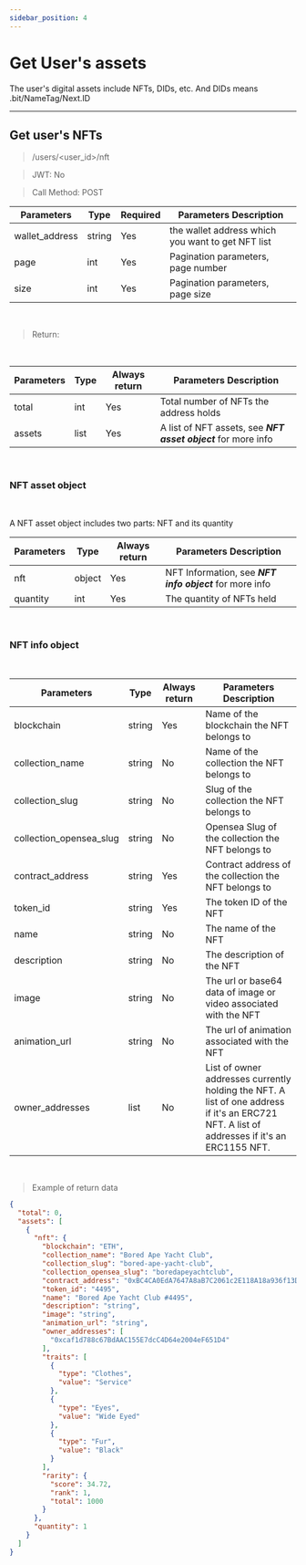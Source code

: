 ```yaml
---
sidebar_position: 4
---
```


# Get User's assets
The user's digital assets include NFTs, DIDs, etc.
And DIDs means .bit/NameTag/Next.ID
___
## Get user's NFTs
> /users/<user_id>/nft

> JWT: No

> Call Method: POST

| Parameters  | Type | Required |  Parameters Description|
| ----------|---- | ------------- |--------|
| wallet_address |string | Yes  |  the wallet address which you want to get NFT list  |
| page |int | Yes  |  Pagination parameters, page number  |
| size |int | Yes  |  Pagination parameters, page size  |

<br />

>Return:

<br />

| Parameters  | Type | Always return |  Parameters Description|
| ----------|---- | ------------- |--------|
| total |int | Yes  | Total number of NFTs the address holds|
| assets |list | Yes  | A list of NFT assets, see ***NFT asset object*** for more info |

<br />

### NFT asset object

<br />

A NFT asset object includes two parts: NFT and its quantity

| Parameters  | Type | Always return |  Parameters Description|
| ----------|---- | ------------- |--------|
| nft |object | Yes  | NFT Information, see ***NFT info object*** for more info |
| quantity |int | Yes  | The quantity of NFTs held|


<br />


### NFT info object

<br />

| Parameters  | Type | Always return |  Parameters Description|
| ----------|---- | ------------- |--------|
| blockchain |string | Yes | Name of the blockchain the NFT belongs to |
| collection_name |string | No  | Name of the collection the NFT belongs to |
| collection_slug |string | No  | Slug of the collection the NFT belongs to |
| collection_opensea_slug |string | No  | Opensea Slug of the collection the NFT belongs to |
| contract_address |string | Yes  | Contract address of the collection the NFT belongs to |
| token_id |string | Yes  | The token ID of the NFT |
| name |string | No  | The name of the NFT |
| description |string | No  | The description of the NFT |
| image |string | No  | The url or base64 data of image or video associated with the NFT |
| animation_url |string | No  | The url of animation associated with the NFT |
| owner_addresses |list | No  | List of owner addresses currently holding the NFT. A list of one address if it's an ERC721 NFT. A list of addresses if it's an ERC1155 NFT. |


<br />


> Example of return data

```json
{
  "total": 0,
  "assets": [
    {
      "nft": {
        "blockchain": "ETH",
        "collection_name": "Bored Ape Yacht Club",
        "collection_slug": "bored-ape-yacht-club",
        "collection_opensea_slug": "boredapeyachtclub",
        "contract_address": "0xBC4CA0EdA7647A8aB7C2061c2E118A18a936f13D",
        "token_id": "4495",
        "name": "Bored Ape Yacht Club #4495",
        "description": "string",
        "image": "string",
        "animation_url": "string",
        "owner_addresses": [
          "0xcaf1d788c67BdAAC155E7dcC4D64e2004eF651D4"
        ],
        "traits": [
          {
            "type": "Clothes",
            "value": "Service"
          },
          {
            "type": "Eyes",
            "value": "Wide Eyed"
          },
          {
            "type": "Fur",
            "value": "Black"
          }
        ],
        "rarity": {
          "score": 34.72,
          "rank": 1,
          "total": 1000
        }
      },
      "quantity": 1
    }
  ]
}
```